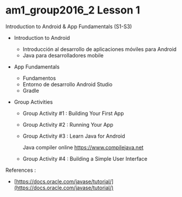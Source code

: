 # am1_group2016_2 Lesson 1

Introduction to Android & App Fundamentals (S1-S3)

- Introduction to Android
    * Introducción al desarrollo de aplicaciones móviles para Android
    * Java para desarrolladores mobile

- App Fundamentals
    * Fundamentos
    * Entorno de desarrollo Android Studio
    * Gradle

- Group Activities
    * Group Activity #1 : Building Your First App

    * Group Activity #2 : Running Your App
    
    * Group Activity #3 : Learn Java for Android
    
        Java compiler online https://www.compilejava.net
    
    * Group Activity #4 : Building a Simple User Interface
    
References :
   - [https://docs.oracle.com/javase/tutorial/](https://docs.oracle.com/javase/tutorial/)
